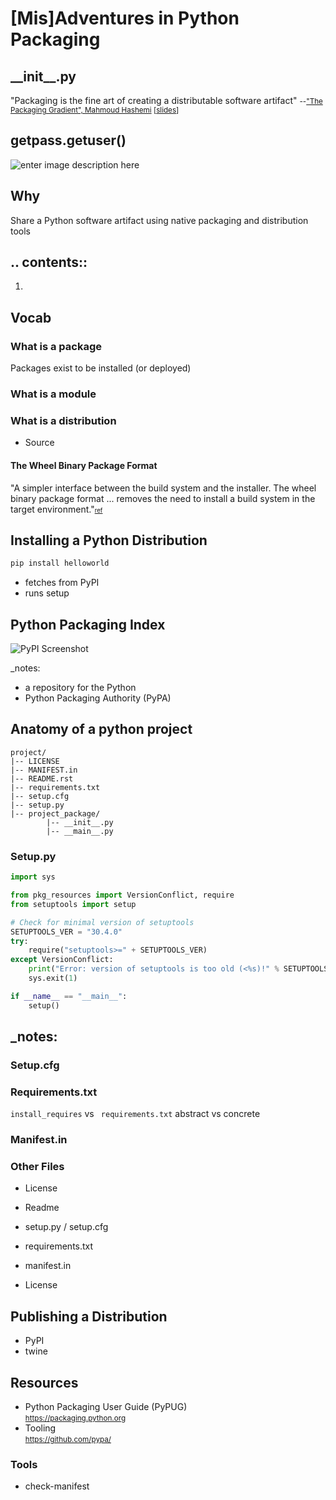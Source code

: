 # [Mis]Adventures in Python Packaging



## \_\_init\_\_.py
"Packaging is the fine art of creating a distributable software artifact"
<small>--["The Packaging Gradient", Mahmoud Hashemi](https://www.youtube.com/watch?v=iLVNWfPWAC8) [[slides](https://speakerd.s3.amazonaws.com/presentations/d655083f4a4c4199ae2f7066d5b8fc47/The_Packaging_Gradient_-_Mahmoud_Hashemi_PyBay_2017.pdf)]</small>



## getpass.getuser()
![enter image description here](https://scontent-lax3-1.xx.fbcdn.net/v/t1.0-9/12552979_10205639299965038_7979753503545406419_n.jpg?_nc_cat=103&_nc_ht=scontent-lax3-1.xx&oh=cad169a7025ee23ab4ba3002f0635223&oe=5C8E83F1)<!-- .element: style="height:50%" -->


## Why
Share a Python software artifact using native packaging and distribution tools



## .\. contents::

 1. 



## Vocab
### What is a package
Packages exist to be installed (or deployed)
### What is a module
### What is a distribution
 - Source
#### The Wheel Binary Package Format
"A simpler interface between the build system and the installer. The wheel binary package format ... removes the need to install a build system in the target environment."<small><small>[ref](https://www.python.org/dev/peps/pep-0427/#id5)</small></small>



## Installing a Python Distribution
```bash
pip install helloworld
```
 - fetches from PyPI
 - runs setup



## Python Packaging Index
![PyPI Screenshot](https://urlscan.io/liveshot/?url=http://pypi.python.org)

_notes:
 - a repository for the Python
 - Python Packaging Authority (PyPA)



## Anatomy of a python project
```
project/
|-- LICENSE
|-- MANIFEST.in
|-- README.rst
|-- requirements.txt
|-- setup.cfg
|-- setup.py
|-- project_package/
        |-- __init__.py
        |-- __main__.py
```


### Setup<span></span>.py
```python
import sys

from pkg_resources import VersionConflict, require
from setuptools import setup

# Check for minimal version of setuptools
SETUPTOOLS_VER = "30.4.0"
try:
    require("setuptools>=" + SETUPTOOLS_VER)
except VersionConflict:
    print("Error: version of setuptools is too old (<%s)!" % SETUPTOOLS_VER)
    sys.exit(1)

if __name__ == "__main__":
    setup()
```

_notes:
 - 


### Setup<span></span>.cfg




### Requirements<span></span>.txt
`install_requires` vs ` requirements.txt`
abstract vs concrete



### Manifest<span></span>.in

### Other Files
 - License
 - Readme

 - setup.py / setup.cfg
 - requirements.txt
 - manifest.in
 - License



## Publishing a Distribution
 - PyPI
 - twine

## Resources

 -  Python Packaging User Guide (PyPUG)  
<small>https://packaging.python.org</small>
 -  Tooling  
<small>https://github.com/pypa/</small>

### Tools
 - check-manifest


<!--stackedit_data:
eyJoaXN0b3J5IjpbLTE0MDU2NzUyMTEsLTIwOTQzOTE5MDksLT
IxMTMyNTY1MTIsMzk5NDIxNjc2LDE2NzMxMTY0MCwyMTQ2MDY5
MjIsLTIxMTg2NTQ0OTQsMjAwMzI4OTc4OSwtMTk4Mzc2MjI0Mi
w4Mjc5MTE2MjIsLTE2NDg4MTYyMjMsNDY1MDU1Njk4LDczNjYz
NDAzNSwxMjE1OTA1NzQ4LC01Mjc1NzU4NzksMjQ0NTc4NjEwLC
0xNzgyMDIzNzIsLTMwNTEwNDE3NV19
-->